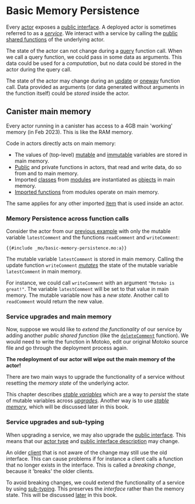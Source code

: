 # Basic Memory Persistence
Every [actor](/internet-computer-programming-concepts/actors.html) exposes a [public interface](/internet-computer-programming-concepts/async-data/candid.html#actor-interfaces). A deployed actor is sometimes referred to as a [*service*](/internet-computer-programming-concepts/async-data/candid.html#actor-interfaces). We interact with a service by calling the [public shared functions](/internet-computer-programming-concepts/actors.html#public-shared-functions-in-actors) of the underlying actor. 

The state of the actor can not change during a [query](/internet-computer-programming-concepts/actors.html#public-shared-query) function call. When we call a query function, we could pass in some data as arguments. This data could be used for a *computation*, but no data could be stored in the actor during the query call. 

The state of the actor may change during an [update](/internet-computer-programming-concepts/actors.html#public-shared-update) or [oneway](/internet-computer-programming-concepts/actors.html#public-shared-oneway) function call. Data provided as arguments (or data generated without arguments in the function itself) could be *stored* inside the actor.

## Canister main memory
Every actor running in a canister has access to a 4GB main 'working' memory (in Feb 2023). This is like the RAM memory. 

Code in actors directly acts on main memory:
- The values of (top-level) [mutable](/common-programming-concepts/mutability.html) and [immutable](/common-programming-concepts/variables.html) variables are stored in main memory. 
- [Public](/internet-computer-programming-concepts/actors.html#public-shared-functions-in-actors) and private functions in actors, that read and write data, do so from and to main memory.
- Imported [classes](/common-programming-concepts/objects-and-classes/classes.html) from [modules](/common-programming-concepts/modules.html) are instantiated as [objects](/common-programming-concepts/objects-and-classes/objects.html) in main memory. 
- [Imported functions](/common-programming-concepts/modules.html#public-functions-in-modules) from modules operate on main memory.

The same applies for any other imported [item](https://docs.google.com/spreadsheets/d/1IqgPi9I9EmoknJBzzxea_7dN9WRwtFle7Y99UURXC7Y/edit?usp=sharing) that is used inside an actor.  

### Memory Persistence across function calls
Consider the actor from our [previous example](/internet-computer-programming-concepts/actors.html#a-simple-actor) with only the mutable variable `latestComment` and the functions `readComment` and `writeComment`:
```motoko
{{#include _mo/basic-memory-persistence.mo:a}}
```

The mutable variable `latestComment` is stored in main memory. Calling the update function `writeComment` [*mutates*](/common-programming-concepts/mutability.html) the state of the mutable variable `latestComment` in main memory. 

For instance, we could call `writeComment` with an argument `"Motoko is great!"`. The variable `latestComment` will be set to that value in main memory. The mutable variable now has a *new state*. Another call to `readComment` would return the new value.  

 

### Service upgrades and main memory
Now, suppose we would like to *extend the functionality* of our service by adding another *public shared function* (like the [`deleteComment`](/internet-computer-programming-concepts/actors.html#a-simple-actor) function). We would need to write the function in Motoko, edit our original Motoko source file and go through the deployment process again. 

**The redeployment of our actor will wipe out the main memory of the actor!**

There are two main ways to upgrade the functionality of a service without resetting the *memory state* of the underlying actor. 

This chapter describes [*stable variables*](/internet-computer-programming-concepts/basic-memory-persistence/stable-variables.html) which are a way to *persist* the state of mutable variables across [*upgrades*](/internet-computer-programming-concepts/basic-memory-persistence/simple-upgrades.html). Another way is to use [*stable memory*](/advanced-concepts/scalability/stable-storage.html), which will be discussed later in this book. 

### Service upgrades and sub-typing
When upgrading a service, we may also upgrade the [public interface](/internet-computer-programming-concepts/async-data/candid.html#actor-interfaces). This means that our [actor type](/internet-computer-programming-concepts/actors.html#actor-type) and [public interface description](/internet-computer-programming-concepts/async-data/candid.html#actor-interfaces) may change.

An older [client](/internet-computer-programming-concepts/actors/canister-calling.html) that is not aware of the change may still use the old interface. This can cause problems if for instance a client calls a function that no longer exists in the interface. This is called a *breaking change*, because it 'breaks' the older clients. 

To avoid breaking changes, we could extend the functionality of a service by using [sub-typing](/advanced-types/subtyping.html). This preserves the *interface* rather than the memory state. This will be discussed [later](/advanced-types/subtyping.html) in this book. 
